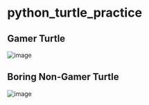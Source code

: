 # python_turtle_practice

## Gamer Turtle
![image](https://github.com/H-Matzy/python_turtle_practice/assets/70171574/829e8571-51bf-4ba1-8d6a-7f0f913e7516)

## Boring Non-Gamer Turtle
![image](https://github.com/H-Matzy/python_turtle_practice/assets/70171574/5b6682c2-27f7-4974-a50d-ad9efaec5674)
